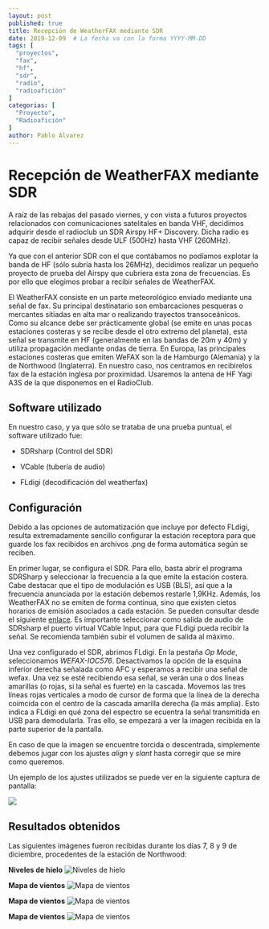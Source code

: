 ```yaml
---
layout: post
published: true
title: Recepción de WeatherFAX mediante SDR
date: 2019-12-09  # La fecha va con la forma YYYY-MM-DD
tags: [
  "proyectos",
  "fax",
  "hf",
  "sdr",
  "radio",
  "radioafición"
]
categorias: [
  "Proyecto",
  "Radioafición"
]
author: Pablo Álvarez
---
```


# Recepción de WeatherFAX mediante SDR

A raíz de las rebajas del pasado viernes, y con vista a futuros proyectos relacionados con comunicaciones satelitales en banda VHF, decidimos adquirir desde el radioclub un SDR Airspy HF+ Discovery. Dicha radio es capaz de recibir señales desde ULF (500Hz) hasta VHF (260MHz).

Ya que con el anterior SDR con el que contábamos no podíamos explotar la banda de HF (sólo subría hasta los 26MHz), decidimos realizar un pequeño proyecto de prueba del Airspy que cubriera esta zona de frecuencias. Es por ello que elegimos probar a recibir señales de WeatherFAX.

El WeatherFAX consiste en un parte meteorológico enviado mediante una señal de fax. Su principal destinatario son embarcaciones pesqueras o mercantes sitiadas en alta mar o realizando trayectos transoceánicos. Como su alcance debe ser prácticamente global (se emite en unas pocas estaciones costeras y se recibe desde el otro extremo del planeta), esta señal se transmite en HF (generalmente en las bandas de 20m y 40m) y utiliza propagación mediante ondas de tierra. En Europa, las principales estaciones costeras que emiten WeFAX son
la de Hamburgo (Alemania) y la de Northwood (Inglaterra). En nuestro caso, nos centramos en recibirelos fax de la estación inglesa por proximidad. Usaremos la antena de HF Yagi A3S de la que disponemos en el RadioClub.


## Software utilizado

En nuestro caso, y ya que sólo se trataba de una prueba puntual, el software utilizado fue:

+ SDRsharp (Control del SDR)

+ VCable (tubería de audio)

+ FLdigi (decodificación del weatherfax)


## Configuración


Debido a las opciones de automatización que incluye por defecto FLdigi, resulta extremadamente sencillo configurar la estación receptora para que guarde los fax recibidos en archivos .png de forma automática según se reciben.

En primer lugar, se configura el SDR. Para ello, basta abrir el programa SDRSharp y seleccionar la frecuencia a la que emite la estación costera. Cabe destacar que el tipo de modulación es USB (BLS), así que a la frecuencia anunciada por la estación debemos restarle 1,9KHz. Además, los WeatherFAX no se emiten de forma continua, sino que existen cietos horarios de emisión asociados a cada estación. Se pueden consultar desde el siguiente [enlace](https://www.google.com/url?sa=t&source=web&rct=j&url=https://www.nws.noaa.gov/os/marine/rfax.pdf&ved=2ahUKEwiR9Oahv6jmAhWP2BQKHZg-ByUQFjAAegQIARAC&usg=AOvVaw3fdJ9rrQb4-ctYOJyKXv5C). Es importante seleccionar como salida de audio de SDRsharp el puerto virtual VCable Input, para que FLdigi pueda recibir la señal. Se recomienda también subir el volumen de salida al máximo.

Una vez configurado el SDR, abrimos FLdigi. En la pestaña _Op Mode_, seleccionamos _WEFAX-IOC576_. Desactivamos la opción de la esquina inferior derecha señalada como AFC y esperamos a recibir una señal de wefax. Una vez se esté recibiendo esa señal, se verán una o dos líneas amarillas (o rojas, si la señal es fuerte) en la cascada. Movemos las tres líneas rojas verticales a modo de cursor de forma que la línea de la derecha coimcida con el centro de la cascada amarilla derecha (la más amplia). Esto indica a FLdigi en qué zona del espectro se ecuentra la señal transmitida en USB para demodularla. Tras ello, se empezará a ver la imagen recibida en la parte superior de la pantalla.

En caso de que la imagen se encuentre torcida o descentrada, simplemente debemos jugar con los ajustes _align_ y _slant_ hasta corregir que se mire como queremos.

Un ejemplo de los ajustes utilizados se puede ver en la siguiente captura de pantalla:

![](/blog/2019-12-09/1.png)




## Resultados obtenidos

Las siguientes imágenes fueron recibidas durante los días 7, 8 y 9 de diciembre, procedentes de la estación de Northwood:


**Niveles de hielo** ![Niveles de hielo](/blog/2019-12-09/2.jpg)


**Mapa de vientos** ![Mapa de vientos](/blog/2019-12-09/3.jpg)



**Mapa de vientos** ![Mapa de vientos](/blog/2019-12-09/3.jpg)



**Mapa de vientos** ![Mapa de vientos](/blog/2019-12-09/4.jpg)
